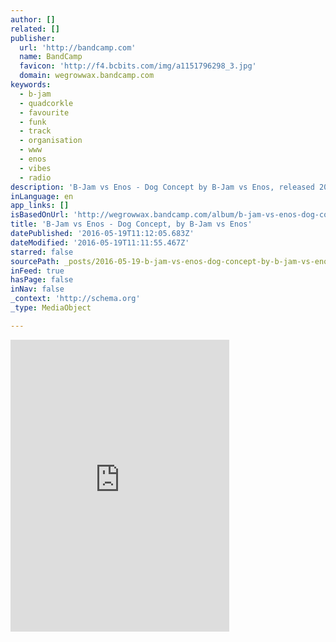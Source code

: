 ```yaml
---
author: []
related: []
publisher:
  url: 'http://bandcamp.com'
  name: BandCamp
  favicon: 'http://f4.bcbits.com/img/a1151796298_3.jpg'
  domain: wegrowwax.bandcamp.com
keywords:
  - b-jam
  - quadcorkle
  - favourite
  - funk
  - track
  - organisation
  - www
  - enos
  - vibes
  - radio
description: 'B-Jam vs Enos - Dog Concept by B-Jam vs Enos, released 20 April 2016 1. I Got Swag 2. Aquatic Ants 3. Incidental Vision 4. Toast 5. Get On 6. Dirty Feet 7. Snout Soul 8. B-Jam vs Sarkar - Finding Reality 9. Big Boned 10. B-Jam vs Bethune - Quadcorkle 11.'
inLanguage: en
app_links: []
isBasedOnUrl: 'http://wegrowwax.bandcamp.com/album/b-jam-vs-enos-dog-concept'
title: 'B-Jam vs Enos - Dog Concept, by B-Jam vs Enos'
datePublished: '2016-05-19T11:12:05.683Z'
dateModified: '2016-05-19T11:11:55.467Z'
starred: false
sourcePath: _posts/2016-05-19-b-jam-vs-enos-dog-concept-by-b-jam-vs-enos.md
inFeed: true
hasPage: false
inNav: false
_context: 'http://schema.org'
_type: MediaObject

---
```

<iframe src="http://cdn.embedly.com/widgets/media.html?src=https%3A%2F%2Fbandcamp.com%2FEmbeddedPlayer%2Fv%3D2%2Falbum%3D4053649670%2Fsize%3Dlarge%2Flinkcol%3D0084B4%2Fnotracklist%3Dtrue%2Ftwittercard%3Dtrue%2F&amp;url=http%3A%2F%2Fwegrowwax.bandcamp.com%2Falbum%2Fb-jam-vs-enos-dog-concept&amp;image=http%3A%2F%2Ff4.bcbits.com%2Fimg%2Fa1151796298_5.jpg&amp;key=b7d04c9b404c499eba89ee7072e1c4f7&amp;type=text%2Fhtml&amp;schema=bandcamp" width="350" height="467" scrolling="no" frameborder="0" allowfullscreen="" style=""></iframe>